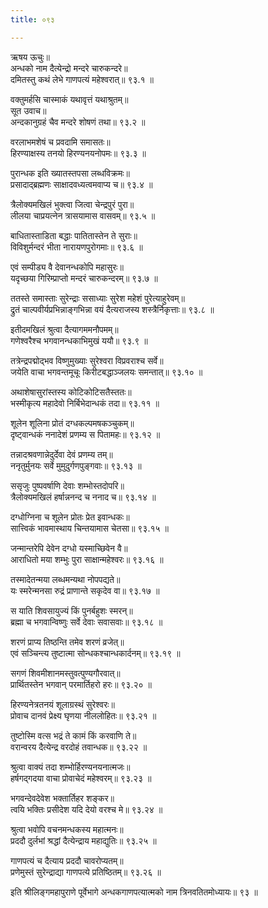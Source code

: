 ```yaml
---
title: ०९३

---
```

ऋषय ऊचुः॥  
अन्धको नाम दैत्येन्द्रो मन्दरे चारुकन्दरे॥  
दमितस्तु कथं लेभे गाणपत्यं महेश्वरात्॥ ९३.१ ॥  
  
वक्तुमर्हसि चास्माकं यथावृत्तं यथाश्रुतम्॥  
सूत उवाच॥  
अन्दकानुग्रहं चैव मन्दरे शोषणं तथा॥ ९३.२ ॥  
  
वरलाभमशेषं च प्रवदामि समासतः॥  
हिरण्याक्षस्य तनयो हिरण्यनयनोपमः॥ ९३.३ ॥  
  
पुरान्धक इति ख्यातस्तपसा लब्धविक्रमः॥  
प्रसादाद्‌ब्रह्मणः साक्षादवध्यत्वमवाप्य च॥ ९३.४ ॥  
  
त्रैलोक्यमखिलं भुक्त्वा जित्वा चेन्द्रपुरं पुरा॥  
लीलया चाप्रयत्नेन त्रासयामास वासवम्॥ ९३.५ ॥  
  
बाधितास्ताडिता बद्धाः पातितास्तेन ते सुराः॥  
विविशुर्मन्दरं भीता नारायणपुरोगमाः॥ ९३.६ ॥  
  
एवं सम्पीड्य वै देवानन्धकोपि महासुरः॥  
यदृच्छया गिरिम्प्राप्तो मन्दरं चारुकन्दरम्॥ ९३.७ ॥  
  
ततस्ते समास्ताः सुरेन्द्राः ससाध्याः सुरेश महेशं पुरेत्याहुरेवम्॥  
द्रुतं चाल्पवीर्यप्रभिन्नाङ्गभिन्ना वयं दैत्यराजस्य शस्त्रैर्निकृत्ताः॥ ९३.८ ॥  
  
इतीदमखिलं श्रुत्वा दैत्यागममनौपमम्॥  
गणेश्वरैश्च भगवानन्धकाभिमुखं ययौ॥ ९३.९ ॥  
  
तत्रेन्द्रपद्मोद्भव विष्णुमुख्याः सुरेश्वरा विप्रवराश्च सर्वे॥  
जयेति वाचा भगवन्तमूचूः किरीटबद्धाञ्जलयः समन्तात्॥ ९३.१० ॥  
  
अथाशेषासुरांस्तस्य कोटिकोटिसतैस्ततः॥  
भस्मीकृत्य महादेवो निर्बिभेदान्धकं तदा॥ ९३.११ ॥  
  
शूलेन शूलिना प्रोतं दग्धकल्पमषकञ्चुकम्॥  
दृष्ट्वान्धकं ननादेशं प्रणम्य स पितामहः॥ ९३.१२ ॥  
  
तन्नादश्रवणान्नेदुर्देवा देवं प्रणम्य तम्॥  
ननृतुर्मुनयः सर्वे मुमुदुर्गणपुङ्गवाः॥ ९३.१३ ॥  
  
ससृजुः पुष्पवर्षाणि देवाः शम्भोस्तदोपरि॥  
त्रैलोक्यमखिलं हर्षान्ननन्द च ननाद च॥ ९३.१४ ॥  
  
दग्धोग्निना च शूलेन प्रोतः प्रेत इवान्धकः॥  
सात्त्विकं भावमास्थाय चिन्तयामास चेतसा॥ ९३.१५ ॥  
  
जन्मान्तरेपि देवेन दग्धो यस्माच्छिवेन वै॥  
आराधितो मया शम्भुः पुरा साक्षान्महेश्वरः॥ ९३.१६ ॥  
  
तस्मादेतन्मया लब्धमन्यथा नोपपद्यते॥  
यः स्मरेन्मनसा रुद्रं प्राणान्ते सकृदेव वा॥ ९३.१७ ॥  
  
स याति शिवसायुज्यं किं पुनर्बहुशः स्मरन्॥  
ब्रह्मा च भगवान्विष्णुः सर्वे देवाः सवासवाः॥ ९३.१८ ॥  
  
शरणं प्राप्य तिष्ठन्ति तमेव शरणं व्रजेत्॥  
एवं सञ्चिन्त्य तुष्टात्मा सोन्धकश्चान्धकार्दनम्॥ ९३.१९ ॥  
  
सगणं शिवमीशानमस्तुवत्पुण्यगौरवात्॥  
प्रार्थितस्तेन भगवान् परमार्तिहरो हरः॥ ९३.२० ॥  
  
हिरण्यनेत्रतनयं शूलाग्रस्थं सुरेश्वरः॥  
प्रोवाच दानवं प्रेक्ष्य घृणया नीललोहितः॥ ९३.२१ ॥  
  
तुष्टोस्मि वत्स भद्रं ते कामं किं करवाणि ते॥  
वरान्वरय दैत्येन्द्र वरदोहं तवान्धक॥ ९३.२२ ॥  
  
श्रुत्वा वाक्यं तदा शम्भोर्हिरण्यनयनात्मजः॥  
हर्षगद्गदया वाचा प्रोवाचेदं महेश्वरम्॥ ९३.२३ ॥  
  
भगवन्देवदेवेश भक्तार्तिहर शङ्कर॥  
त्वयि भक्तिः प्रसीदेश यदि देयो वरश्च मे॥ ९३.२४ ॥  
  
श्रुत्वा भवोपि वचनमन्धकस्य महात्मनः॥  
प्रददौ दुर्लभां श्रद्धां दैत्येन्द्राय महाद्युतिः॥ ९३.२५ ॥  
  
गाणपत्यं च दैत्याय प्रददौ चावरोप्यतम्॥  
प्रणेमुस्तं सुरेन्द्राद्या गाणपत्ये प्रतिष्ठितम्॥ ९३.२६ ॥  
  
इति श्रीलिङ्गमहापुराणे पूर्वेभागे अन्धकगाणपत्यात्मको नाम त्रिनवतितमोध्यायः॥ ९३ ॥